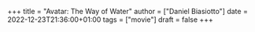 +++
title = "Avatar: The Way of Water"
author = ["Daniel Biasiotto"]
date = 2022-12-23T21:36:00+01:00
tags = ["movie"]
draft = false
+++

